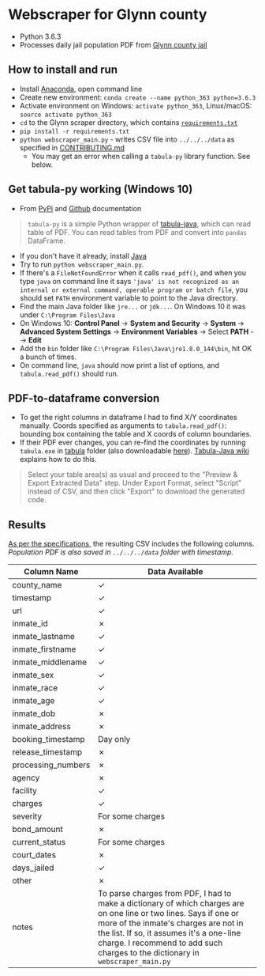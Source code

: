 # Webscraper for Glynn county
* Python 3.6.3
* Processes daily jail population PDF from [Glynn county jail](http://www.glynncountysheriff.org/)

## How to install and run
* Install [Anaconda](https://www.continuum.io/downloads), open command line
* Create new environment: ```conda create --name python_363 python=3.6.3```
* Activate environment on Windows: ```activate python_363```, Linux/macOS: ```source activate python_363```
* ```cd``` to the Glynn scraper directory, which contains [```requirements.txt```](requirements.txt)
* ```pip install -r requirements.txt```
* ```python webscraper_main.py``` - writes CSV file into ```../../../data``` as specified in [CONTRIBUTING.md](https://github.com/lahoffm/aclu-bail-reform/blob/master/CONTRIBUTING.md)
	* You may get an error when calling a `tabula-py` library function. See below.

## Get tabula-py working (Windows 10)
* From [PyPi](https://pypi.python.org/pypi/tabula-py/1.0.0) and [Github](https://github.com/chezou/tabula-py) documentation
> `tabula-py` is a simple Python wrapper of [tabula-java](https://github.com/tabulapdf/tabula-java), which can read table of PDF.
> You can read tables from PDF and convert into `pandas` DataFrame.
* If you don't have it already, install [Java](https://www.java.com/en/download/manual.jsp)
* Try to run `python webscraper_main.py`.
* If there's a `FileNotFoundError` when it calls `read_pdf()`, and when you type `java` on command line it says
`'java' is not recognized as an internal or external command, operable program or batch file`, you should set `PATH` environment variable to point to the Java directory.
* Find the main Java folder like `jre...` or `jdk...`. On Windows 10 it was under `C:\Program Files\Java`
* On Windows 10: **Control Panel** -> **System and Security** -> **System** -> **Advanced System Settings** -> **Environment Variables** -> Select **PATH** --> **Edit**
* Add the `bin` folder like `C:\Program Files\Java\jre1.8.0_144\bin`, hit OK a bunch of times.
* On command line, `java` should now print a list of options, and `tabula.read_pdf()` should run.

## PDF-to-dataframe conversion
* To get the right columns in dataframe I had to find X/Y coordinates manually. Coords specified as arguments to `tabula.read_pdf()`: bounding box containing the table and X coords of column boundaries.
* If their PDF ever changes, you can re-find the coordinates by running `tabula.exe` in [tabula](tabula) folder (also downloadable [here](http://tabula.technology/)). [Tabula-Java wiki](https://github.com/tabulapdf/tabula-java/wiki/Using-the-command-line-tabula-extractor-tool#grab-coordinates-of-the-table-you-want) explains how to do this.
> Select your table area(s) as usual and proceed to the "Preview & Export Extracted Data" step.
> Under Export Format, select "Script" instead of CSV, and then click "Export" to download the generated code.

## Results
[As per the specifications](https://github.com/lahoffm/aclu-bail-reform/blob/master/CONTRIBUTING.md#csv-columns-in-order), the resulting CSV includes the following columns.
*Population PDF is also saved in `../../../data` folder with timestamp.*

| Column Name       | Data Available
|-------------------|---------------|
| county_name       | ✓ |
| timestamp         | ✓ |
| url               | ✓ |
| inmate_id         | ✗ |
| inmate_lastname   | ✓ |
| inmate_firstname  | ✓ |
| inmate_middlename | ✓ |
| inmate_sex        | ✓ |
| inmate_race       | ✓ |
| inmate_age        | ✓ |
| inmate_dob        | ✗ |
| inmate_address    | ✗ |
| booking_timestamp | Day only |
| release_timestamp | ✗ |
| processing_numbers| ✗ |
| agency            | ✗ |
| facility          | ✓ |
| charges           | ✓ |
| severity          | For some charges |
| bond_amount       | ✗ |
| current_status    | For some charges |
| court_dates       | ✗ |
| days_jailed       | ✓ |
| other             | ✗ |
| notes				| To parse charges from PDF, I had to make a dictionary of which charges are on one line or two lines. Says if one or more of the inmate's charges are not in the list. If so, it assumes it's a one-line charge. I recommend to add such charges to the dictionary in `webscraper_main.py` |
